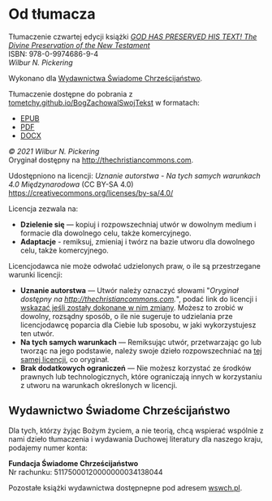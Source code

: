 # Od tłumacza

Tłumaczenie czwartej edycji książki [_GOD HAS PRESERVED HIS TEXT! The Divine Preservation of the New Testament_](https://github.com/tometchy/BogZachowalSwojTekst/blob/master/God-Has-Preserved-His-Text-4th.pdf)  
ISBN: 978-0-9974686-9-4  
_Wilbur N. Pickering_

Wykonano dla [Wydawnictwa Świadome Chrześcijaństwo](https://www.wswch.pl/).

Tłumaczenie dostępne do pobrania z [tometchy.github.io/BogZachowalSwojTekst](https://tometchy.github.io/BogZachowalSwojTekst) w formatach:

- [EPUB](https://github.com/tometchy/BogZachowalSwojTekst/raw/refs/heads/master/build/epub/BogZachowalSwojTekst.epub)
- [PDF](https://github.com/tometchy/BogZachowalSwojTekst/raw/refs/heads/master/build/pdf/BogZachowalSwojTekst.pdf)
- [DOCX](https://github.com/tometchy/BogZachowalSwojTekst/raw/refs/heads/master/build/docx/BogZachowalSwojTekst.docx)

_© 2021 Wilbur N. Pickering_  
Oryginał dostępny na http://thechristiancommons.com.

Udostępniono na licencji: _Uznanie autorstwa - Na tych samych warunkach 4.0 Międzynarodowa_ (CC BY-SA 4.0)  
https://creativecommons.org/licenses/by-sa/4.0/

Licencja zezwala na:

- **Dzielenie się** — kopiuj i rozpowszechniaj utwór w dowolnym medium i formacie dla dowolnego celu, także komercyjnego.
- **Adaptacje** - remiksuj, zmieniaj i twórz na bazie utworu dla dowolnego celu, także komercyjnego.

 Licencjodawca nie może odwołać udzielonych praw, o ile są przestrzegane warunki licencji:

- **Uznanie autorstwa** — Utwór należy oznaczyć słowami "_Oryginał dostępny na http://thechristiancommons.com._", podać link do licencji i [wskazać jeśli zostały dokonane w nim zmiany](https://creativecommons.org/licenses/by-sa/4.0/deed.pl#ref-indicate-changes). Możesz to zrobić w dowolny, rozsądny sposób, o ile nie sugeruje to udzielania prze licencjodawcę poparcia dla Ciebie lub sposobu, w jaki wykorzystujesz ten utwór.
- **Na tych samych warunkach** — Remiksując utwór, przetwarzając go lub tworząc na jego podstawie, należy swoje dzieło rozpowszechniać na [tej samej licencji](https://creativecommons.org/licenses/by-sa/4.0/deed.pl#ref-same-license), co oryginał.
- **Brak dodatkowych ograniczeń** — Nie możesz korzystać ze środków prawnych lub technologicznych, które ograniczają innych w korzystaniu z utworu na warunkach określonych w licencji.

## Wydawnictwo Świadome Chrześcijaństwo
Dla tych, którzy żyjąc Bożym życiem, a nie teorią, chcą wspierać wspólnie z nami dzieło tłumaczenia i wydawania Duchowej literatury dla naszego kraju, podajemy numer konta:

**Fundacja Świadome Chrześcijaństwo**  
Nr rachunku: 51175000120000000034138044

Pozostałe książki wydawnictwa dostępnepne pod adresem [wswch.pl](https://www.wswch.pl/).